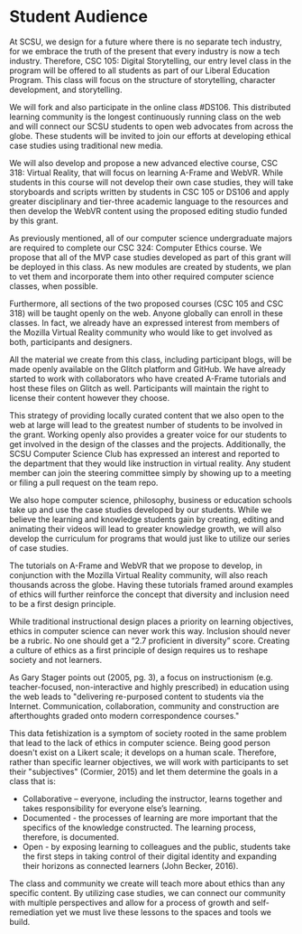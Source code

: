 # Student Audience

At SCSU, we design for a future where there is no separate tech industry, for we embrace the truth of the present that every industry is now a tech industry. Therefore, CSC 105: Digital Storytelling, our entry level class in the program will be offered to all students as part of our Liberal Education Program.  This class will focus on the structure of storytelling, character development, and storytelling.

We will fork and also participate in the online class #DS106. This distributed learning community is the longest continuously running class on the web and will connect our SCSU students to open web advocates from across the globe. These students will be invited to join our efforts at developing ethical case studies using traditional new media.

We will also develop and propose a new advanced elective course, CSC 318: Virtual Reality, that will focus on learning A-Frame and WebVR. While students in this course will not develop their own case studies, they will take storyboards and scripts written by students in CSC 105 or DS106 and apply greater disciplinary and tier-three academic language to the resources and then develop the WebVR content using the proposed editing studio funded by this grant.

As previously mentioned, all of our computer science undergraduate majors are required to complete our CSC 324: Computer Ethics course. We propose that all of the MVP case studies developed as part of this grant will be deployed in this class.  As new modules are created by students, we plan to vet them and incorporate them into other required computer science classes, when possible.

Furthermore, all sections of the two proposed courses (CSC 105 and CSC 318) will be taught openly on the web. Anyone globally can enroll in these classes. In fact, we already have an expressed interest from members of the Mozilla Virtual Reality community who would like to get involved as both, participants and designers.

All the material we create from this class, including participant blogs, will be made openly available on the Glitch platform and GitHub. We have already started to work with collaborators who have created A-Frame tutorials and host these files on Glitch as well. Participants will maintain the right to license their content  however they choose.

This strategy of providing locally curated content that we also open to the web at large will lead to the greatest number of students to be involved in the grant. Working openly also provides a greater voice for our students to get involved in the design of the classes and the projects. Additionally, the SCSU Computer Science Club has expressed an interest and reported to the department that they would like instruction in virtual reality. Any student member can join the steering committee simply by showing up to a meeting or filing a pull request on the team repo.

We also hope computer science, philosophy, business or education schools take up and use the case studies developed by our students. While we believe the learning and knowledge students gain by creating, editing and animating their videos will lead to greater knowledge growth, we will also develop the curriculum for programs that would just like to utilize our series of case studies.

The tutorials on A-Frame and WebVR that we propose to develop, in conjunction with the Mozilla Virtual Reality community, will also reach thousands across the globe. Having these tutorials framed around examples of ethics will further reinforce the concept that diversity and inclusion need to be a first design principle.

While traditional instructional design places a priority on learning objectives, ethics in computer science can never work this way. Inclusion should never be a rubric. No one should get a “2.7 proficient in diversity” score. Creating a culture of ethics as a first principle of design requires us to reshape society and not learners.

As Gary Stager points out (2005, pg. 3), a focus on instructionism (e.g. teacher-focused, non-interactive and highly prescribed) in education using the web leads to "delivering re-purposed content to students via the Internet. Communication, collaboration, community and construction are afterthoughts graded onto modern correspondence courses."

This data fetishization is a symptom of society rooted in the same problem that lead to the lack of ethics in computer science. Being good person doesn't exist on a Likert scale; it develops on a human scale.  Therefore, rather than specific learner objectives, we will work with participants to set their "subjectives" (Cormier, 2015) and let them determine the goals in a class that is:
*	Collaborative – everyone, including the instructor, learns together and takes responsibility for everyone else’s learning.
*	Documented - the processes of learning are more important that the specifics of the knowledge constructed. The learning process, therefore, is documented.
*	Open - by exposing learning to colleagues and the public, students take the first steps in taking control of their digital identity and expanding their horizons as connected learners (John Becker, 2016).

The class and community we create will teach more about ethics than any specific content. By utilizing case studies, we can connect our community with multiple perspectives and allow for a process of growth and self-remediation yet we must live these lessons to the spaces and tools we build. 
